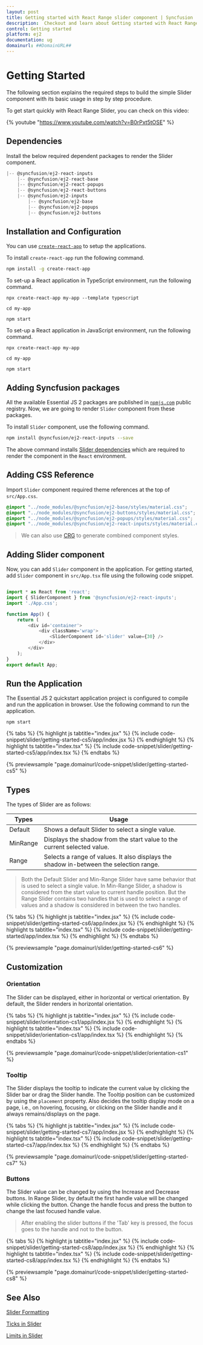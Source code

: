 ```yaml
---
layout: post
title: Getting started with React Range slider component | Syncfusion
description:  Checkout and learn about Getting started with React Range slider component of Syncfusion Essential JS 2 and more details.
control: Getting started 
platform: ej2
documentation: ug
domainurl: ##DomainURL##
---
```


# Getting Started

The following section explains the required steps to build the simple Slider component with its basic usage in step by step procedure.

To get start quickly with React Range Slider, you can check on this video:

{% youtube "https://www.youtube.com/watch?v=B0rPxt5tOSE" %}

## Dependencies

Install the below required dependent packages to render the Slider component.

```javascript
|-- @syncfusion/ej2-react-inputs
    |-- @syncfusion/ej2-react-base
    |-- @syncfusion/ej2-react-popups
    |-- @syncfusion/ej2-react-buttons
    |-- @syncfusion/ej2-inputs
        |-- @syncfusion/ej2-base
        |-- @syncfusion/ej2-popups
        |-- @syncfusion/ej2-buttons
```

## Installation and Configuration

You can use [`create-react-app`](https://github.com/facebook/create-react-app) to setup the
applications.

To install `create-react-app` run the following command.

```bash
npm install -g create-react-app
```

To set-up a React application in TypeScript environment, run the following command.

```
npx create-react-app my-app --template typescript

cd my-app

npm start
```

To set-up a React application in JavaScript environment, run the following command.

```
npx create-react-app my-app

cd my-app

npm start
```

## Adding Syncfusion packages

All the available Essential JS 2 packages are published in [`npmjs.com`](https://www.npmjs.com/~syncfusionorg) public registry. Now, we are going to render `Slider` component from these packages.

To install `Slider` component, use the following command.

```bash
npm install @syncfusion/ej2-react-inputs --save
```

The above command installs [Slider dependencies](#dependencies) which are required to render the component in the `React` environment.

## Adding CSS Reference

Import `Slider` component required theme references at the top of `src/App.css`.

```css
@import "../node_modules/@syncfusion/ej2-base/styles/material.css";
@import "../node_modules/@syncfusion/ej2-buttons/styles/material.css";
@import "../node_modules/@syncfusion/ej2-popups/styles/material.css";
@import "../node_modules/@syncfusion/ej2-react-inputs/styles/material.css";
```

> We can also use [CRG](https://crg.syncfusion.com/) to generate combined component styles.

## Adding Slider component

Now, you can add `Slider` component in the application. For getting started, add `Slider` component in `src/App.tsx` file using the following code snippet.

```ts

import * as React from 'react';
import { SliderComponent } from '@syncfusion/ej2-react-inputs';
import './App.css';

function App() {
    return (
        <div id='container'>
            <div className='wrap'>
                <SliderComponent id='slider' value={30} />
            </div>
        </div>
    );
}
export default App;

```

## Run the Application

The Essential JS 2 quickstart application project is configured to compile and run the application in browser. Use the following command to run the application.

```
npm start
```

{% tabs %}
{% highlight js tabtitle="index.jsx" %}
{% include code-snippet/slider/getting-started-cs5/app/index.jsx %}
{% endhighlight %}
{% highlight ts tabtitle="index.tsx" %}
{% include code-snippet/slider/getting-started-cs5/app/index.tsx %}
{% endtabs %}

 {% previewsample "page.domainurl/code-snippet/slider/getting-started-cs5" %}

## Types

The types of Slider are as follows:

| **Types** | **Usage** |
| --- | --- |
| Default | Shows a default Slider to select a single value. |
| MinRange | Displays the shadow from the start value to the current selected value. |
| Range | Selects a range of values. It also displays the shadow in-between the selection range. |

>Both the Default Slider and Min-Range Slider have same behavior that is used to select a single value.
In Min-Range Slider, a shadow is considered from the start value to current handle position. But the Range Slider
contains two handles that is used to select a range of values and a shadow is considered in between the two handles.

{% tabs %}
{% highlight js tabtitle="index.jsx" %}
{% include code-snippet/slider/getting-started-cs6/app/index.jsx %}
{% endhighlight %}
{% highlight ts tabtitle="index.tsx" %}
{% include code-snippet/slider/getting-started/app/index.tsx %}
{% endhighlight %}
{% endtabs %}

 {% previewsample "page.domainurl/slider/getting-started-cs6" %}

## Customization

### Orientation

The Slider can be displayed, either in horizontal or vertical orientation. By default, the Slider renders in horizontal orientation.

{% tabs %}
{% highlight js tabtitle="index.jsx" %}
{% include code-snippet/slider/orientation-cs1/app/index.jsx %}
{% endhighlight %}
{% highlight ts tabtitle="index.tsx" %}
{% include code-snippet/slider/orientation-cs1/app/index.tsx %}
{% endhighlight %}
{% endtabs %}

 {% previewsample "page.domainurl/code-snippet/slider/orientation-cs1" %}

### Tooltip

The Slider displays the tooltip to indicate the current value by clicking the Slider bar or drag the Slider handle. The Tooltip position can be customized by using the `placement` property.
Also decides the tooltip display mode on a page, i.e., on hovering, focusing, or clicking on the Slider handle and it always remains/displays on the page.

{% tabs %}
{% highlight js tabtitle="index.jsx" %}
{% include code-snippet/slider/getting-started-cs7/app/index.jsx %}
{% endhighlight %}
{% highlight ts tabtitle="index.tsx" %}
{% include code-snippet/slider/getting-started-cs7/app/index.tsx %}
{% endhighlight %}
{% endtabs %}

 {% previewsample "page.domainurl/code-snippet/slider/getting-started-cs7" %}


### Buttons

The Slider value can be changed by using the Increase and Decrease buttons. In Range Slider, by default the first handle value will be changed while clicking the button. Change the handle focus and press the button to change the last focused handle value.

> After enabling the slider buttons if the 'Tab' key is pressed, the focus goes to the handle
and not to the button.

{% tabs %}
{% highlight js tabtitle="index.jsx" %}
{% include code-snippet/slider/getting-started-cs8/app/index.jsx %}
{% endhighlight %}
{% highlight ts tabtitle="index.tsx" %}
{% include code-snippet/slider/getting-started-cs8/app/index.tsx %}
{% endhighlight %}
{% endtabs %}

 {% previewsample "page.domainurl/code-snippet/slider/getting-started-cs8" %}

## See Also

[Slider Formatting](./format)

[Ticks in Slider](./ticks)

[Limits in Slider](./limits)
